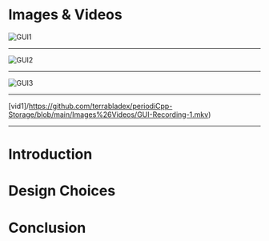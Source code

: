 # Images & Videos
![GUI1](https://github.com/terrabladex/periodiCpp-Storage/blob/main/Images%26Videos/table.png)

---
![GUI2](https://github.com/terrabladex/periodiCpp-Storage/blob/main/Images%26Videos/search.png)

---
![GUI3](https://github.com/terrabladex/periodiCpp-Storage/blob/main/Images%26Videos/dialog.png)

---

[vid1]/https://github.com/terrabladex/periodiCpp-Storage/blob/main/Images%26Videos/GUI-Recording-1.mkv)

---
# Introduction
# Design Choices
# Conclusion

